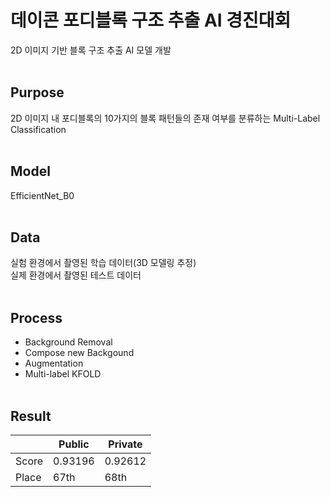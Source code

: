 # 데이콘 포디블록 구조 추출 AI 경진대회
2D 이미지 기반 블록 구조 추출 AI 모델 개발
</br></br>

## Purpose
2D 이미지 내 포디블록의 10가지의 블록 패턴들의 존재 여부를 분류하는 Multi-Label Classification
</br></br>

## Model
EfficientNet_B0
</br></br>

## Data
실험 환경에서 촬영된 학습 데이터(3D 모델링 추정)  
실제 환경에서 촬영된 테스트 데이터
</br></br>

## Process
- Background Removal
- Compose new Backgound
- Augmentation
- Multi-label KFOLD
</br></br>

## Result
||Public|Private|
|---|---|---|
|Score|0.93196|0.92612|
|Place|67th|68th|

